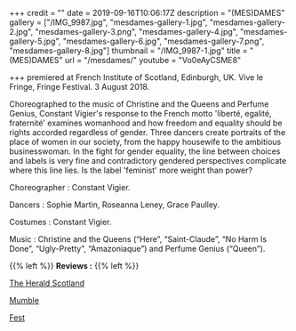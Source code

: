 +++
credit = ""
date = 2019-09-16T10:06:17Z
description = "(MES)DAMES"
gallery = ["/IMG_9987.jpg", "mesdames-gallery-1.jpg", "mesdames-gallery-2.jpg", "mesdames-gallery-3.png", "mesdames-gallery-4.jpg", "mesdames-gallery-5.jpg", "mesdames-gallery-6.jpg", "mesdames-gallery-7.png", "mesdames-gallery-8.jpg"]
thumbnail = "/IMG_9987-1.jpg"
title = "(MES)DAMES"
url = "/mesdames/"
youtube = "Vo0eAyCSME8"

+++
premiered at French Institute of Scotland, Edinburgh, UK. Vive le Fringe, Fringe Festival. 3 August 2018.

Choreographed to the music of Christine and the Queens and Perfume Genius, Constant Vigier's response to the French motto 'liberté, egalité, fraternité' examines womanhood and how freedom and equality should be rights accorded regardless of gender. Three dancers create portraits of the place of women in our society, from the happy housewife to the ambitious businesswoman. In the fight for gender equality, the line between choices and labels is very fine and contradictory gendered perspectives complicate where this line lies. Is the label 'feminist' more weight than power?

Choreographer : Constant Vigier.

Dancers : Sophie Martin, Roseanna Leney, Grace Paulley.

Costumes : Constant Vigier.

Music : Christine and the Queens (“Here”, “Saint-Claude”, “No Harm Is Done”, “Ugly-Pretty”, “Amazoniaque”) and Perfume Genius (“Queen”).

{{% left %}} **Reviews :** {{% left %}}

[The Herald Scotland](https://www.heraldscotland.com/arts_ents/16403394.fringe-dance-reviews-mesdames-institut-francais-d-ecosse-and-the-spinners-dance-base/)

[Mumble](https://mumblecirque.net/2018/08/12/mesdames/)

[Fest](https://www.fest-mag.com/edinburgh/dance-physical-theatre-circus/105038-dance-reviews-roundup-casting-off-mesdames-folding-echoes-xenos)